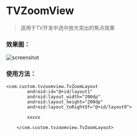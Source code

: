 # TVZoomView

> 适用于TV开发中选中放大突出的焦点效果

### 效果图：

![screenshot](https://github.com/SmartArvin/ForSmartTvDemos/raw/master/UI%E5%BC%80%E5%8F%91/%E3%80%90%E9%80%89%E4%B8%AD%E6%94%BE%E5%A4%A7%E3%80%91TVZoomView/screenshots/Screenshot.PNG)

### 使用方法：

```
<com.custom.tvzoomview.TvZoomLayout
        android:id="@+id/layout1"
	    android:layout_width="200dp"
	    android:layout_height="200dp" 
	    android:layout_toRightOf="@+id/layout0">
	
	    xxxxx
	
	</com.custom.tvzoomview.TvZoomLayout>
```

